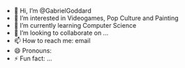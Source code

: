 <!---
GabrielGoddard/GabrielGoddard is a ✨ special ✨ repository because its `README.md` (this file) appears on your GitHub profile.
You can click the Preview link to take a look at your changes.
--->



- 👋 Hi, I’m @GabrielGoddard
- 👀 I’m interested in Videogames, Pop Culture and Painting
- 🌱 I’m currently learning Computer Science
- 💞️ I’m looking to collaborate on ...
- 📫 How to reach me: email
- 😄 Pronouns: 
- ⚡ Fun fact: ...

